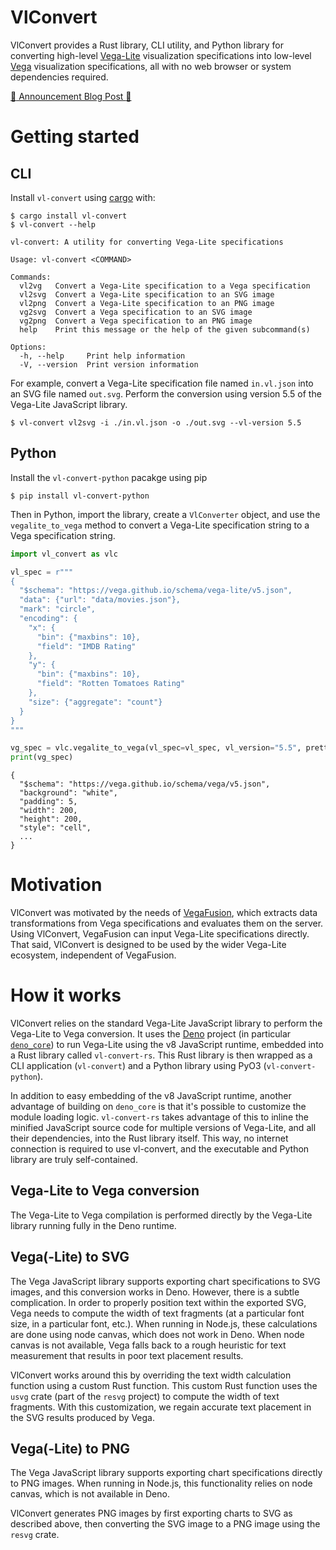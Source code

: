 # VlConvert
VlConvert provides a Rust library, CLI utility, and Python library for converting high-level [Vega-Lite](https://vega.github.io/vega-lite/) visualization specifications into low-level [Vega](https://vega.github.io/vega/) visualization specifications, all with no web browser or system dependencies required.

[:tada: Announcement Blog Post :tada:](https://medium.com/@jonmmease/introducing-vlconvert-c763f0076e89)

# Getting started
## CLI
Install `vl-convert` using [cargo](https://doc.rust-lang.org/cargo/) with:

```plain
$ cargo install vl-convert
$ vl-convert --help

vl-convert: A utility for converting Vega-Lite specifications

Usage: vl-convert <COMMAND>

Commands:
  vl2vg   Convert a Vega-Lite specification to a Vega specification
  vl2svg  Convert a Vega-Lite specification to an SVG image
  vl2png  Convert a Vega-Lite specification to an PNG image
  vg2svg  Convert a Vega specification to an SVG image
  vg2png  Convert a Vega specification to an PNG image
  help    Print this message or the help of the given subcommand(s)

Options:
  -h, --help     Print help information
  -V, --version  Print version information
```

For example, convert a Vega-Lite specification file named `in.vl.json` into an SVG file named `out.svg`. Perform the conversion using version 5.5 of the Vega-Lite JavaScript library.

```plain
$ vl-convert vl2svg -i ./in.vl.json -o ./out.svg --vl-version 5.5
```

## Python
Install the `vl-convert-python` pacakge using pip

```
$ pip install vl-convert-python
```

Then in Python, import the library, create a `VlConverter` object, and use the `vegalite_to_vega` method to convert a Vega-Lite specification string to a Vega specification string.

```python
import vl_convert as vlc

vl_spec = r"""
{
  "$schema": "https://vega.github.io/schema/vega-lite/v5.json",
  "data": {"url": "data/movies.json"},
  "mark": "circle",
  "encoding": {
    "x": {
      "bin": {"maxbins": 10},
      "field": "IMDB Rating"
    },
    "y": {
      "bin": {"maxbins": 10},
      "field": "Rotten Tomatoes Rating"
    },
    "size": {"aggregate": "count"}
  }
}
"""

vg_spec = vlc.vegalite_to_vega(vl_spec=vl_spec, vl_version="5.5", pretty=True)
print(vg_spec)
```
```
{
  "$schema": "https://vega.github.io/schema/vega/v5.json",
  "background": "white",
  "padding": 5,
  "width": 200,
  "height": 200,
  "style": "cell",
  ...
}
```

# Motivation
VlConvert was motivated by the needs of [VegaFusion](https://vegafusion.io/), which extracts data transformations from Vega specifications and evaluates them on the server. Using VlConvert, VegaFusion can input Vega-Lite specifications directly.  That said, VlConvert is designed to be used by the wider Vega-Lite ecosystem, independent of VegaFusion.

# How it works
VlConvert relies on the standard Vega-Lite JavaScript library to perform the Vega-Lite to Vega conversion.  It uses the [Deno](https://deno.land/) project (in particular [`deno_core`](https://github.com/denoland/deno/tree/main/core)) to run Vega-Lite using the v8 JavaScript runtime, embedded into a Rust library called `vl-convert-rs`. This Rust library is then wrapped as a CLI application (`vl-convert`) and a Python library using PyO3 (`vl-convert-python`).

In addition to easy embedding of the v8 JavaScript runtime, another advantage of building on `deno_core` is that it's possible to customize the module loading logic. `vl-convert-rs` takes advantage of this to inline the minified JavaScript source code for multiple versions of Vega-Lite, and all their dependencies, into the Rust library itself. This way, no internet connection is required to use vl-convert, and the executable and Python library are truly self-contained.

## Vega-Lite to Vega conversion
The Vega-Lite to Vega compilation is performed directly by the Vega-Lite library running fully in the Deno runtime.

## Vega(-Lite) to SVG
The Vega JavaScript library supports exporting chart specifications to SVG images, and this conversion works in Deno. However, there is a subtle complication. In order to properly position text within the exported SVG, Vega needs to compute the width of text fragments (at a particular font size, in a particular font, etc.). When running in Node.js, these calculations are done using node canvas, which does not work in Deno. When node canvas is not available, Vega falls back to a rough heuristic for text measurement that results in poor text placement results.

VlConvert works around this by overriding the text width calculation function using a custom Rust function. This custom Rust function uses the `usvg` crate (part of the `resvg` project) to compute the width of text fragments.  With this customization, we regain accurate text placement in the SVG results produced by Vega.

## Vega(-Lite) to PNG
The Vega JavaScript library supports exporting chart specifications directly to PNG images. When running in Node.js, this functionality relies on node canvas, which is not available in Deno.

VlConvert generates PNG images by first exporting charts to SVG as described above, then converting the SVG image to a PNG image using the `resvg` crate.
